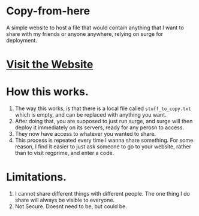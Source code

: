 # Copy-from-here
A simple website to host a file that would contain anything that I want to share with my friends or anyone anywhere, relying on surge for deployment. 

# [Visit the Website](http://cpfromkrish.surge.sh)

# How this works.
1. The way this works, is that there is a local file called `stuff_to_copy.txt` which is empty, and can be replaced with anything you want. 
2. After doing that, you are supposed to just run surge, and surge will then deploy it immediately on its servers, ready for any perosn to access. 
3. They now have access to whatever you wanted to share. 
4. This process is repeated every time I wanna share something. For some reason, I find it easier to just ask someone to go to your website, rather than to visit regprime, and enter a code.

# Limitations. 
1. I cannot share different things with different people. The one thing I do share will always be visible to everyone. 
2. Not Secure. Doesnt need to be, but could be. 
